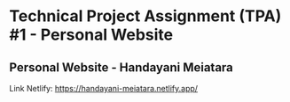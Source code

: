 # Technical Project Assignment (TPA) #1 - Personal Website

## Personal Website - Handayani Meiatara

Link Netlify: https://handayani-meiatara.netlify.app/
